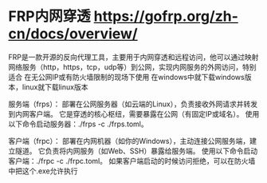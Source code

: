 # FRP内网穿透  https://gofrp.org/zh-cn/docs/overview/
FRP是一款开源的反向代理工具，主要用于内网穿透和远程访问，他可以通过映射网络服务（http，https，tcp，udp等）到公网，实现内网服务的外网访问，特别适合
在无公网IP或有防火墙限制的现场下使用
在windows中就下载windows版本，linux就下载linux版本

服务端（frps）：
部署在公网服务器（如云端的Linux），负责接收外网请求并转发到内网客户端。
它是穿透的核心枢纽，需要暴露在公网（有固定IP或域名）。
使用以下命令启动服务器：./frps -c ./frps.toml。


客户端（frpc）：
部署在内网机器（如你的Windows），主动连接公网服务端，建立隧道。
它负责将内网服务（如Web、SSH）暴露给服务端。
使用以下命令启动客户端：./frpc -c ./frpc.toml。
如果客户端启动的时候访问拒绝，可以在防火墙中把这个.exe允许执行

